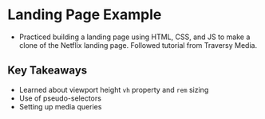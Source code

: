 # Landing Page Example

- Practiced building a landing page using HTML, CSS, and JS to make a clone of the Netflix landing page. Followed tutorial from Traversy Media.

## Key Takeaways

- Learned about viewport height `vh` property and `rem` sizing
- Use of pseudo-selectors
- Setting up media queries
